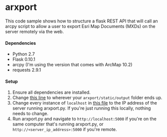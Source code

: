 # arxport
This code sample shows how to structure a flask REST API that will call an arcpy script to allow a user to export Esri
Map Documents (MXDs) on the server remotely via the web.  

#### Dependencies
* Python 2.7
* Flask 0.10.1
* arcpy (I'm using the version that comes with ArcMap 10.2)
* requests 2.9.1

#### Setup
1. Ensure all dependencies are installed.
2. Change [this line](https://github.com/geodav-tech/arxport/blob/master/scripts/export_MXD.py#L12) to wherever your `arxport/static/output` folder ends up.
3. Change every instance of `localhost` in [this file](https://github.com/geodav-tech/arxport/blob/master/static/form_control.js) to the IP address of the server running arxport.py.  If you're just running this locally, nothing needs to change.
4. Run arxport.py and navigate to `http://localhost:5000` if you're on the same computer that's running arxport.py, or `http://<server_ip_address>:5000` if you're remote.

